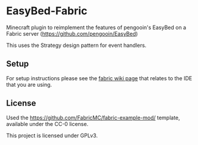 # EasyBed-Fabric

Minecraft plugin to reimplement the features of pengooin's EasyBed on a Fabric server (https://github.com/pengooin/EasyBed)

This uses the Strategy design pattern for event handlers.

## Setup

For setup instructions please see the [fabric wiki page](https://fabricmc.net/wiki/tutorial:setup) that relates to the IDE that you are using.

## License

Used the https://github.com/FabricMC/fabric-example-mod/ template, available under the CC-0 license.

This project is licensed under GPLv3.
